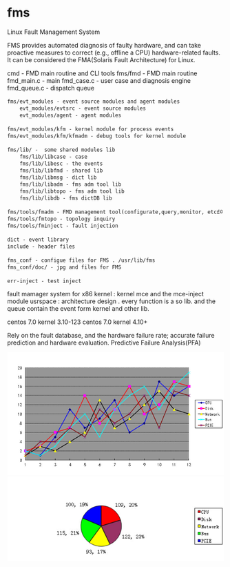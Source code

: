 fms
===

Linux Fault Management System 

FMS provides automated diagnosis of faulty hardware, and can take proactive measures to correct (e.g., offline a CPU) hardware-related faults. It can be considered the FMA(Solaris Fault Architecture) for Linux. 

cmd - FMD main routine and CLI tools
	fms/fmd - FMD main routine
		fmd_main.c - main
		fmd_case.c - user case and diagnosis engine
		fmd_queue.c - dispatch queue

	fms/evt_modules - event source modules and agent modules
		evt_modules/evtsrc - event source modules
		evt_modules/agent - agent modules

	fms/evt_modules/kfm - kernel module for process events
	fms/evt_modules/kfm/kfmadm - debug tools for kernel module

	fms/lib/ -  some shared modules lib
		fms/lib/libcase - case
		fms/lib/libesc - the events
		fms/lib/libfmd - shared lib
		fms/lib/libmsg - dict lib
		fms/lib/libadm - fms adm tool lib
		fms/lib/libtopo - fms adm tool lib
		fms/lib/libdb - fms dictDB lib

	fms/tools/fmadm - FMD management tool(configurate,query,monitor, etc£©
	fms/tools/fmtopo - topology inquiry
	fms/tools/fminject - fault injection

	dict - event library
	include - header files

	fms_conf - configue files for FMS . /usr/lib/fms
	fms_conf/doc/ - jpg and files for FMS

	err-inject - test inject

 fault mamager system for x86
 kernel :  kernel mce and the mce-inject module
 usrspace : architecture design . every function is a so lib.
            and the queue contain the event form kernel and other lib.

centos 7.0 kernel 3.10-123
centos 7.0 kernel 4.10+

Rely on the fault database, and the hardware failure rate;
accurate failure prediction and hardware evaluation.
Predictive Failure  Analysis(PFA)

![image](https://github.com/kadoma/fms/blob/master/fms_conf/doc/fault1.jpg)
![image](https://github.com/kadoma/fms/blob/master/fms_conf/doc/fault2.jpg)
